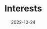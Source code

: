 ---
title: Interests
date: 2022-10-24

type: landing

sections:
  - block: markdown
    content:
      title: 研究方向
      subtitle:
      text: |
        1.高分子/超分子的大尺度分子动力学模拟方法和软件
        <img src="/static/image/galamost.png" alt="示例图片" title="这是一个示例图片" />

    design:
      columns: '1'

  - block: markdown
    content:
      title:
      subtitle:
      text: |
        2.高分子材料力学性能的分子机理
    design:
      columns: '1'

  - block: markdown
    content:
      title: 研究方向
      subtitle:
      text: |
        3.共价有机框架的生长动力学
    design:
      columns: '1'
---